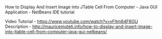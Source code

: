 How to Display And Insert Image into JTable Cell From Computer - Java GUI Application - NetBeans IDE tutorial

Video Tutorial - https://www.youtube.com/watch?v=vFItm64F6GU
Description - http://mauricemuteti.info/how-to-display-and-insert-image-into-jtable-cell-from-computer-java-gui-netbeans/
